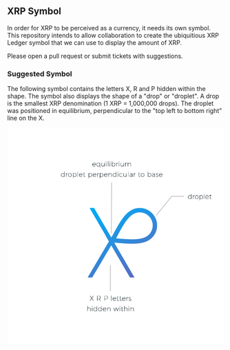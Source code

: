 ## XRP Symbol

In order for XRP to be perceived as a currency, it needs its own symbol. This repository intends to allow collaboration to create the ubiquitious XRP Ledger symbol that we can use to display the amount of XRP.

Please open a pull request or submit tickets with suggestions.

### Suggested Symbol

The following symbol contains the letters X, R and P hidden within the shape. The symbol also displays the shape of a "drop" or "droplet". A drop is the smallest XRP denomination (1 XRP = 1,000,000 drops). The droplet was positioned in equilibrium, perpendicular to the "top left to bottom right" line on the X.

 ![XRP Ledger Symbol Suggestion](xrp-drop-symbol-jpeg.jpg)
